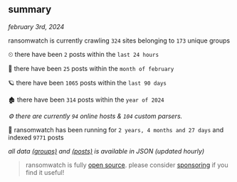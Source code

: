 
## summary
_february 3rd, 2024_

ransomwatch is currently crawling `324` sites belonging to `173` unique groups

⏲ there have been `2` posts within the `last 24 hours`

🦈 there have been `25` posts within the `month of february`

🪐 there have been `1065` posts within the `last 90 days`

🏚 there have been `314` posts within the `year of 2024`

_⚙️ there are currently `94` online hosts & `104` custom parsers._

🦕 ransomwatch has been running for `2 years, 4 months and 27 days` and indexed `9771` posts

_all data  [(groups)](http://ransomwhat.telemetry.ltd/groups) and [(posts)](http://ransomwhat.telemetry.ltd/posts) is available in JSON (updated hourly)_

> ransomwatch is fully [open source](https://github.com/joshhighet/ransomwatch#ransomwatch--). please consider [sponsoring](https://github.com/sponsors/joshhighet) if you find it useful!
